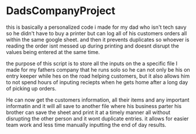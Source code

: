 # DadsCompanyProject
this is basically a personalized code i made for my dad who isn't tech savy so he didn't have to buy a printer but can log all of his customers orders all within the same google sheet. and then it prevents duplicates so whoever is reading the order isnt messed up during printing and doesnt disrupt the values being entered at the same time.




the purpose of this script is to store all the inputs on the a specific file I made for my fathers company that he runs solo so he can not only be his on entry keeper while hes on the road helping customers, but it also allows him to not spend hours of inputing reciepts when he gets home after a long day of picking up orders. 

He can now get the customers information, all their items and any important informatin and it will all save to another file where his business parter his brother can save the sheet and print it at a timely manner all without disrupting the other person and it wont duplicate entries. it allows for easier team work and less time manually inputting the end of day results. 

